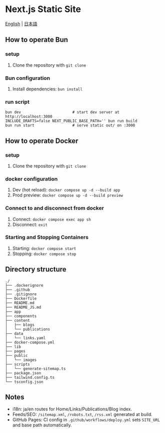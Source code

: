 # Next.js Static Site

[English](README.md) | [日本語](README_JA.md)

## How to operate Bun
### setup
1. Clone the repository with `git clone`

### Bun configuration
1. Install dependencies: `bun install`

### run script
```shell
bun dev                       # start dev server at http://localhost:3000
INCLUDE_DRAFTS=false NEXT_PUBLIC_BASE_PATH='' bun run build
bun run start                 # serve static out/ on :3000
```

## How to operate Docker
### setup
1. Clone the repository with `git clone`

### docker configuration
1. Dev (hot reload): `docker compose up -d --build app`
2. Prod preview: `docker compose up -d --build preview`

### Connect to and disconnect from docker
1. Connect: `docker compose exec app sh`
2. Disconnect: `exit`

### Starting and Stopping Containers
1. Starting: `docker compose start`
2. Stopping: `docker compose stop`

## Directory structure
```text
./
├── .dockerignore
├── .github
├── .gitignore
├── Dockerfile
├── README.md
├── README_JS.md
├── app
├── components
├── content
│   ├── blogs
│   └── publications
├── data
│   └── links.yaml
├── docker-compose.yml
├── lib
├── pages
├── public
│   └── images
├── scripts
│   └── generate-sitemap.ts
├── package.json
├── tailwind.config.ts
└── tsconfig.json
```

## Notes
- i18n: ja/en routes for Home/Links/Publications/Blog index.
- Feeds/SEO: `/sitemap.xml`, `/robots.txt`, `/rss.xml` generated at build.
- GitHub Pages: CI config in `.github/workflows/deploy.yml` sets `SITE_URL` and base path automatically.
